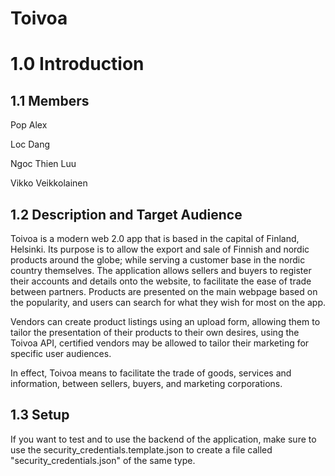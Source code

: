 # Toivoa

# 1.0 Introduction

## 1.1 Members
Pop Alex

Loc Dang

Ngoc Thien Luu

Vikko Veikkolainen


## 1.2 Description and Target Audience

Toivoa is a modern web 2.0 app that is based in the capital of Finland, Helsinki. Its purpose is to allow the export and sale of Finnish and nordic products around the globe; while serving a customer base in the nordic country themselves. The application allows sellers and buyers to register their accounts and details onto the website, to facilitate the ease of trade between partners. Products are presented on the main webpage based on the popularity, and users can search for what they wish for most on the app.

Vendors can create product listings using an upload form, allowing them to tailor the presentation of their products to their own desires, using the Toivoa API, certified vendors may be allowed to tailor their marketing for specific user audiences.

In effect, Toivoa means to facilitate the trade of goods, services and information, between sellers, buyers, and marketing corporations.

## 1.3 Setup

If you want to test and to use the backend of the application, make sure to use the security_credentials.template.json to create a file called "security_credentials.json" of the same type.